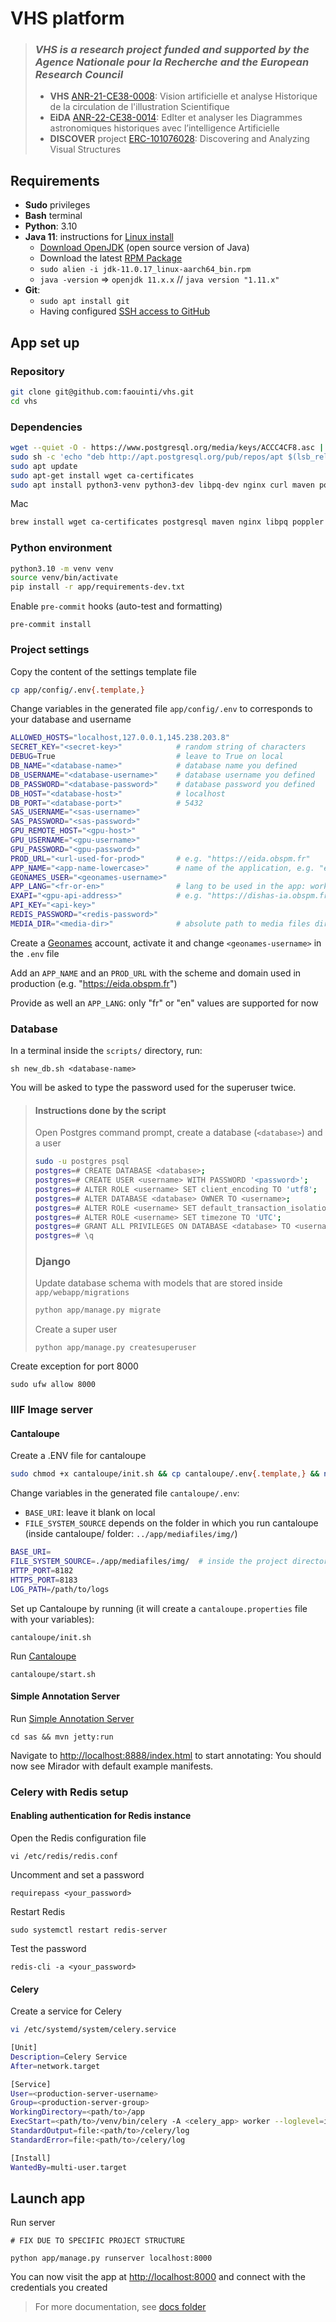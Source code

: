 # VHS platform

> ### *VHS is a research project funded and supported by the Agence Nationale pour la Recherche and the European Research Council*
> - **VHS** [ANR-21-CE38-0008](https://anr.fr/Projet-ANR-21-CE38-0008): Vision artificielle et analyse Historique de la circulation de l'illustration Scientifique
> - **EiDA** [ANR-22-CE38-0014](https://anr.fr/Projet-ANR-22-CE38-0014): EdIter et analyser les Diagrammes astronomiques historiques avec l’intelligence Artificielle
> - **DISCOVER** project [ERC-101076028](https://cordis.europa.eu/project/id/101076028): Discovering and Analyzing Visual Structures

[//]: # (<img src="https://cdn-assets.inwink.com/e35f09cd-74e4-4383-8b70-15153fc0de48/9e39a716-4b31-408b-94f2-3af40901e6ac1">)
[//]: # (<img src="https://www.scattererid.eu/wp-content/uploads/2019/02/erc_logo.png">)

## Requirements

- **Sudo** privileges
- **Bash** terminal
- **Python**: 3.10
- **Java 11**: instructions for [Linux install](https://docs.oracle.com/en/java/javase/11/install/installation-jdk-linux-platforms.html#GUID-737A84E4-2EFF-4D38-8E60-3E29D1B884B8)
    - [Download OpenJDK](https://jdk.java.net/11/) (open source version of Java)
    - Download the latest [RPM Package](https://www.oracle.com/java/technologies/downloads/#java11)
    - `sudo alien -i jdk-11.0.17_linux-aarch64_bin.rpm`
    - `java -version` => `openjdk 11.x.x` // `java version "1.11.x"`
- **Git**:
    - `sudo apt install git`
    - Having configured [SSH access to GitHub](https://docs.github.com/en/authentication/connecting-to-github-with-ssh)

[//]: # (&#40;Mac: https://www.oracle.com/java/technologies/downloads/#java11-mac&#41;)

## App set up

### Repository

```bash
git clone git@github.com:faouinti/vhs.git
cd vhs
```

### Dependencies

```bash
wget --quiet -O - https://www.postgresql.org/media/keys/ACCC4CF8.asc | sudo apt-key add -
sudo sh -c 'echo "deb http://apt.postgresql.org/pub/repos/apt $(lsb_release -cs)-pgdg main" > /etc/apt/sources.list.d/pgdg.list'
sudo apt update
sudo apt-get install wget ca-certificates
sudo apt install python3-venv python3-dev libpq-dev nginx curl maven postgresql poppler-utils redis-server ghostscript
```

Mac
```bash
brew install wget ca-certificates postgresql maven nginx libpq poppler redis ghostscript
```

### Python environment

```bash
python3.10 -m venv venv
source venv/bin/activate
pip install -r app/requirements-dev.txt
```

Enable `pre-commit` hooks (auto-test and formatting)

```shell
pre-commit install
```

### Project settings

Copy the content of the settings template file

```bash
cp app/config/.env{.template,}
```

Change variables in the generated file `app/config/.env` to corresponds to your database and username

```bash
ALLOWED_HOSTS="localhost,127.0.0.1,145.238.203.8"
SECRET_KEY="<secret-key>"            # random string of characters
DEBUG=True                           # leave to True on local
DB_NAME="<database-name>"            # database name you defined
DB_USERNAME="<database-username>"    # database username you defined
DB_PASSWORD="<database-password>"    # database password you defined
DB_HOST="<database-host>"            # localhost
DB_PORT="<database-port>"            # 5432
SAS_USERNAME="<sas-username>"
SAS_PASSWORD="<sas-password>"
GPU_REMOTE_HOST="<gpu-host>"
GPU_USERNAME="<gpu-username>"
GPU_PASSWORD="<gpu-password>"
PROD_URL="<url-used-for-prod>"       # e.g. "https://eida.obspm.fr"
APP_NAME="<app-name-lowercase>"      # name of the application, e.g. "eida"
GEONAMES_USER="<geonames-username>"
APP_LANG="<fr-or-en>"                # lang to be used in the app: work either for french (fr) or english (en)
EXAPI="<gpu-api-address>"            # e.g. "https://dishas-ia.obspm.fr"
API_KEY="<api-key>"
REDIS_PASSWORD="<redis-password>"
MEDIA_DIR="<media-dir>"              # absolute path to media files directory (e.g. "/home/<path>/<to>/vhs/mediafiles")
```

Create a [Geonames](https://www.geonames.org/login) account, activate it and change `<geonames-username>` in the `.env` file

Add an `APP_NAME` and an `PROD_URL` with the scheme and domain used in production (e.g. "https://eida.obspm.fr")

Provide as well an `APP_LANG`: only "fr" or "en" values are supported for now

### Database

In a terminal inside the `scripts/` directory, run:

```shell
sh new_db.sh <database-name>
```

You will be asked to type the password used for the superuser twice.

> #### Instructions done by the script
> Open Postgres command prompt, create a database (`<database>`) and a user
>
> [//]: # (createuser -s postgres)
> [//]: # (psql -U postgres)
>
> ```bash
> sudo -u postgres psql
> postgres=# CREATE DATABASE <database>;
> postgres=# CREATE USER <username> WITH PASSWORD '<password>';
> postgres=# ALTER ROLE <username> SET client_encoding TO 'utf8';
> postgres=# ALTER DATABASE <database> OWNER TO <username>;
> postgres=# ALTER ROLE <username> SET default_transaction_isolation TO 'read committed';
> postgres=# ALTER ROLE <username> SET timezone TO 'UTC';
> postgres=# GRANT ALL PRIVILEGES ON DATABASE <database> TO <username>;
> postgres=# \q
> ```
>
> [//]: # (#### [pgAdmin]&#40;https://www.pgadmin.org&#41; &#40;GUI for PostgreSQL&#41;)
> [//]: # ()
> [//]: # (Provide email address and password. You should now access the interface )
>
>
> ### Django
>
> Update database schema with models that are stored inside `app/webapp/migrations`
> ```bash
> python app/manage.py migrate
> ```
>
> [//]: # (Download static files to be stored in `app/staticfiles`)
> [//]: # (```bash)
> [//]: # (python app/manage.py collectstatic)
> [//]: # (```)
>
> Create a super user
> ```shell
> python app/manage.py createsuperuser
> ```

Create exception for port 8000
```shell
sudo ufw allow 8000
```

### IIIF Image server

#### Cantaloupe

Create a .ENV file for cantaloupe
```bash
sudo chmod +x cantaloupe/init.sh && cp cantaloupe/.env{.template,} && nano cantaloupe/.env
```

Change variables in the generated file `cantaloupe/.env`:
- `BASE_URI`: leave it blank on local
- `FILE_SYSTEM_SOURCE` depends on the folder in which you run cantaloupe (inside cantaloupe/ folder: `../app/mediafiles/img/`)
```bash
BASE_URI=
FILE_SYSTEM_SOURCE=./app/mediafiles/img/  # inside the project directory
HTTP_PORT=8182
HTTPS_PORT=8183
LOG_PATH=/path/to/logs
```

Set up Cantaloupe by running (it will create a `cantaloupe.properties` file with your variables):
```shell
cantaloupe/init.sh
```

Run [Cantaloupe](https://cantaloupe-project.github.io/)
```shell
cantaloupe/start.sh
```

#### Simple Annotation Server
Run [Simple Annotation Server](https://github.com/glenrobson/SimpleAnnotationServer)
```shell
cd sas && mvn jetty:run
```

Navigate to [http://localhost:8888/index.html](http://localhost:8888/index.html) to start annotating:
You should now see Mirador with default example manifests.

### Celery with Redis setup
#### Enabling authentication for Redis instance
Open the Redis configuration file
```
vi /etc/redis/redis.conf
```
Uncomment and set a password
```
requirepass <your_password>
```
Restart Redis
```
sudo systemctl restart redis-server
```
Test the password
```
redis-cli -a <your_password>
```

#### Celery
Create a service for Celery
```bash
vi /etc/systemd/system/celery.service
```

```bash
[Unit]
Description=Celery Service
After=network.target

[Service]
User=<production-server-username>
Group=<production-server-group>
WorkingDirectory=<path/to>/app
ExecStart=<path/to>/venv/bin/celery -A <celery_app> worker --loglevel=info -P threads
StandardOutput=file:<path/to>/celery/log
StandardError=file:<path/to>/celery/log

[Install]
WantedBy=multi-user.target
```

## Launch app

Run server
```shell
# FIX DUE TO SPECIFIC PROJECT STRUCTURE

python app/manage.py runserver localhost:8000
```

You can now visit the app at [http://localhost:8000](http://localhost:8000) and connect with the credentials you created

> For more documentation, see [docs folder](https://github.com/faouinti/vhs/tree/main/docs)
